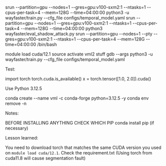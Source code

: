 srun --partition=gpu --nodes=1 --gres=gpu:v100-sxm2:1 --ntasks=1 --cpus-per-task=4 --mem=128G --time=04:00:00 python3 -u wayfaster/train.py --cfg_file configs/temporal_model.yaml
srun --partition=gpu --nodes=1 --gres=gpu:v100-sxm2:1 --ntasks=1 --cpus-per-task=4 --mem=128G --time=04:00:00 python3 wayfaster/eval_shadow_attack.py
srun --partition=gpu --nodes=1 --pty --gres=gpu:v100-sxm2:1 --ntasks=1 --cpus-per-task=4 --mem=128G --time=04:00:00 /bin/bash



module load cuda/12.1
source activate vml2
<srun> stuff
gdb --args python3 -u wayfaster/train.py --cfg_file configs/temporal_model.yaml

Test:

import torch
torch.cuda.is_available()
x = torch.tensor([1.0, 2.0]).cuda()

Use Python 3.12.5

conda create --name vml -c conda-forge python=3.12.5 -y
conda env remove -n <envname>

Notes:

BEFORE INSTALLING ANYTHING CHECK WHICH PIP
conda install pip (if necessary)





Lesson learned:

You need to download torch that matches the same CUDA version you used on `module load cuda/12.1`. Check the requirement.txt (Using torch from cuda11.8 will cause segmentation fault)